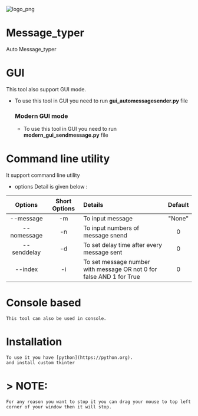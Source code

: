 ![logo_png](https://github.com/hysus-th/Message_typer/assets/140580384/668b7fcf-5724-4d40-bf1f-fd901e053016)

# Message_typer
 Auto Message_typer

# GUI

This tool also support GUI mode.

- To use this tool in GUI you need to run **gui_automessagesender.py** file

  ### Modern GUI mode

  - To use this tool in GUI you need to run **modern_gui_sendmessage.py** file

# Command line utility
It support command line utility
- options Detail is given below :

|   Options   | Short Options | Details                                                      | Default |
| :---------: | :-----------: | :----------------------------------------------------------- | :-----: |
|  --message  |      -m       | To input message                                             | "None"  |
| --nomessage |      -n       | To input numbers of message snend                            |    0    |
| --senddelay |      -d       | To set delay time after every message sent                   |    0    |
|   --index   |      -i       | To set message number with message OR not 0 for false AND 1 for True |    0    |



# Console based

    This tool can also be used in console.

# Installation
    To use it you have [python](https://python.org).
    and install custom tkinter

# > NOTE:
    For any reason you want to stop it you can drag your mouse to top left corner of your window then it will stop.
